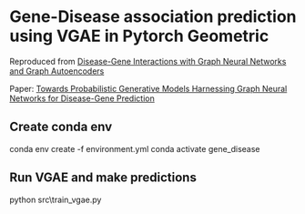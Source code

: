 # Gene-Disease association prediction using VGAE in Pytorch Geometric

Reproduced from [Disease-Gene Interactions with Graph Neural Networks and Graph Autoencoders](https://biolactosil.medium.com/how-to-load-and-visualize-time-series-data-5d72cbf47901) 

Paper: [Towards Probabilistic Generative Models Harnessing Graph Neural Networks
for Disease-Gene Prediction](https://arxiv.org/pdf/1907.05628.pdf)


## Create conda env
conda env create -f environment.yml
conda activate gene_disease


## Run VGAE and make predictions
python src\train_vgae.py